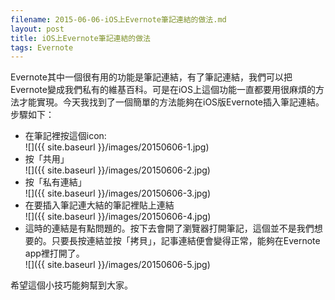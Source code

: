 ```yaml
---
filename: 2015-06-06-iOS上Evernote筆記連結的做法.md
layout: post
title: iOS上Evernote筆記連結的做法
tags: Evernote
---
```


Evernote其中一個很有用的功能是筆記連結，有了筆記連結，我們可以把Evernote變成我們私有的維基百科。可是在iOS上這個功能一直都要用很麻煩的方法才能實現。今天我找到了一個簡單的方法能夠在iOS版Evernote插入筆記連結。步驟如下：

* 在筆記裡按這個icon:  
   ![]({{ site.baseurl }}/images/20150606-1.jpg)
* 按「共用」  
   ![]({{ site.baseurl }}/images/20150606-2.jpg)
* 按「私有連結」  
  ![]({{ site.baseurl }}/images/20150606-3.jpg)
* 在要插入筆記連大結的筆記裡貼上連結  
   ![]({{ site.baseurl }}/images/20150606-4.jpg)
* 這時的連結是有點問題的。按下去會開了瀏覽器打開筆記，這個並不是我們想要的。只要長按連結並按「拷貝」，記事連結便會變得正常，能夠在Evernote app裡打開了。  
   ![]({{ site.baseurl }}/images/20150606-5.jpg)

希望這個小技巧能夠幫到大家。